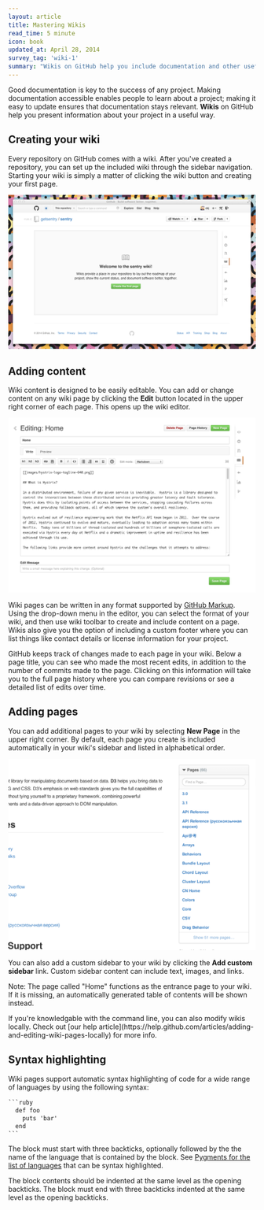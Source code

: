 ```yaml
---
layout: article
title: Mastering Wikis
read_time: 5 minute
icon: book
updated_at: April 28, 2014
survey_tag: 'wiki-1'
summary: "Wikis on GitHub help you include documentation and other useful information about your project. This guide will help you learn how to create a wiki and add content."
---
```


<a id="intro" title="Intro" class="toc-item"></a>
Good documentation is key to the success of any project. Making documentation accessible enables people to learn about a project; making it easy to update ensures that documentation stays relevant. **Wikis** on GitHub help you present information about your project in a useful way.

<a id="creating-your-wiki" title="Creating your wiki" class="toc-item"></a>
## Creating your wiki

Every repository on GitHub comes with a wiki. After you've created a repository, you can set up the included wiki through the sidebar navigation. Starting your wiki is simply a matter of clicking the wiki button and creating your first page.

![Screenshot of the starting page](wiki-blank-slate.png)

<a id="adding-content" title="Adding content" class="toc-item"></a>
## Adding content

Wiki content is designed to be easily editable. You can add or change content on any wiki page by clicking the **Edit** button located in the upper right corner of each page. This opens up the wiki editor.

![Screenshot of the wiki editor](wiki-editor.png)

Wiki pages can be written in any format supported by [GitHub Markup](http://github.com/github/markup). Using the drop-down menu in the editor, you can select the format of your wiki, and then use wiki toolbar to create and include content on a page. Wikis also give you the option of including a custom footer where you can list things like contact details or license information for your project.

GitHub keeps track of changes made to each page in your wiki. Below a page title, you can see who made the most recent edits, in addition to the number of commits made to the page. Clicking on this information will take you to the full page history where you can compare revisions or see a detailed list of edits over time.

<a id="adding-pages" title="Adding pages" class="toc-item"></a>
## Adding pages

You can add additional pages to your wiki by selecting **New Page** in the upper right corner. By default, each page you create is included automatically in your wiki's sidebar and listed in alphabetical order.

![Screenshot of the wiki sidebar](wiki-sidebar-closeup.png)

You can also add a custom sidebar to your wiki by clicking the **Add custom sidebar** link. Custom sidebar content can include text, images, and links.

Note: The page called "Home" functions as the entrance page to your wiki. If it is missing, an automatically generated table of contents will be shown instead.

<div class="alert">
  <p>
    If you're knowledgable with the command line, you can also modify wikis locally. Check out [our help article](https://help.github.com/articles/adding-and-editing-wiki-pages-locally) for more info.
  </p>
</div>

<a id="syntax-highlighting" title="Syntax highlighting" class="toc-item"></a>
## Syntax highlighting

Wiki pages support automatic syntax highlighting of code for a wide range of languages by using the following syntax:

    ```ruby
      def foo
        puts 'bar'
      end
    ```

The block must start with three backticks, optionally followed by the the name of the language that is contained by the block. See [Pygments for the list of languages](http://pygments.org/docs/lexers/) that can be syntax highlighted.

The block contents should be indented at the same level as the opening backticks. The block must end with three backticks indented at the same level as the opening backticks.
